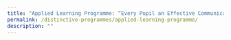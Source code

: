 ```yaml
---
title: "Applied Learning Programme: “Every Pupil an Effective Communicator”"
permalink: /distinctive-programmes/applied-learning-programme/
description: ""
---
```

